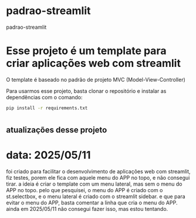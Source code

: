 # padrao-streamlit
padrao-streamlit

# Esse projeto é um template para criar aplicações web com streamlit
O template é baseado no padrão de projeto MVC (Model-View-Controller)

Para usarmos esse projeto, basta clonar o repositório e instalar as dependências com o comando:
```bash
pip install -r requirements.txt
```

#
## atualizações desse projeto
# data: 2025/05/11
foi criado para facilitar o desenvolvimento de aplicações web com streamlit,
fiz testes, porem ele fica com aquele menu do APP no topo, e não consegui tirar.
a ideia é criar o template com um menu lateral, mas sem o menu do APP no topo.
pelo que pesquisei, o menu do APP é criado com o st.selectbox, e o menu lateral é criado com o streamlit sidebar.
e que para evitar o menu do APP, basta comentar a linha que cria o menu do APP.
ainda em 2025/05/11 não consegui fazer isso, mas estou tentando.

